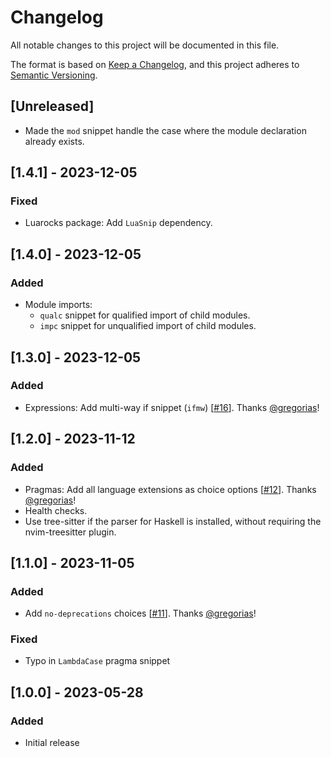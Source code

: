 <!-- markdownlint-disable -->
# Changelog

All notable changes to this project will be documented in this file.

The format is based on [Keep a Changelog](https://keepachangelog.com/en/1.0.0/),
and this project adheres to [Semantic Versioning](https://semver.org/spec/v2.0.0.html).

## [Unreleased]

- Made the `mod` snippet handle the case where the module declaration already
  exists.

## [1.4.1] - 2023-12-05

### Fixed

- Luarocks package: Add `LuaSnip` dependency.

## [1.4.0] - 2023-12-05

### Added

- Module imports:
  - `qualc` snippet for qualified import of child modules.
  - `impc` snippet for unqualified import of child modules.

## [1.3.0] - 2023-12-05

### Added

- Expressions: Add multi-way if snippet (`ifmw`) [[#16](https://github.com/mrcjkb/haskell-snippets.nvim/pull/16)].
  Thanks [@gregorias](https://github.com/gregorias)!

## [1.2.0] - 2023-11-12

### Added

- Pragmas: Add all language extensions as choice options [[#12](https://github.com/mrcjkb/haskell-snippets.nvim/pull/12#event-10934080925)].
  Thanks [@gregorias](https://github.com/gregorias)!
- Health checks.
- Use tree-sitter if the parser for Haskell is installed,
  without requiring the nvim-treesitter plugin.

## [1.1.0] - 2023-11-05

### Added

- Add `no-deprecations` choices [[#11](https://github.com/mrcjkb/haskell-snippets.nvim/pull/11)].
  Thanks [@gregorias](https://github.com/gregorias)!

### Fixed

- Typo in `LambdaCase` pragma snippet

## [1.0.0] - 2023-05-28

### Added

- Initial release
